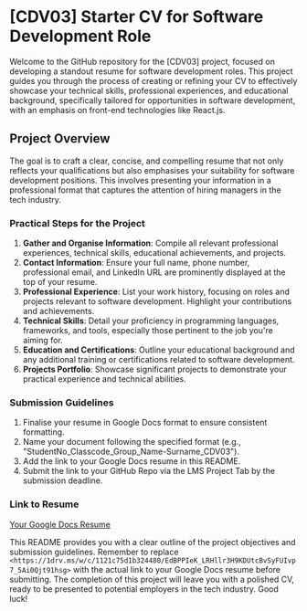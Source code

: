 # [CDV03] Starter CV for Software Development Role

Welcome to the GitHub repository for the [CDV03] project, focused on developing a standout resume for software development roles. This project guides you through the process of creating or refining your CV to effectively showcase your technical skills, professional experiences, and educational background, specifically tailored for opportunities in software development, with an emphasis on front-end technologies like React.js.

## Project Overview

The goal is to craft a clear, concise, and compelling resume that not only reflects your qualifications but also emphasises your suitability for software development positions. This involves presenting your information in a professional format that captures the attention of hiring managers in the tech industry.

### Practical Steps for the Project

1. **Gather and Organise Information**: Compile all relevant professional experiences, technical skills, educational achievements, and projects.
2. **Contact Information**: Ensure your full name, phone number, professional email, and LinkedIn URL are prominently displayed at the top of your resume.
3. **Professional Experience**: List your work history, focusing on roles and projects relevant to software development. Highlight your contributions and achievements.
4. **Technical Skills**: Detail your proficiency in programming languages, frameworks, and tools, especially those pertinent to the job you're aiming for.
5. **Education and Certifications**: Outline your educational background and any additional training or certifications related to software development.
6. **Projects Portfolio**: Showcase significant projects to demonstrate your practical experience and technical abilities.

### Submission Guidelines
1. Finalise your resume in Google Docs format to ensure consistent formatting.
2. Name your document following the specified format (e.g., "StudentNo_Classcode_Group_Name-Surname_CDV03").
3. Add the link to your Google Docs resume in this README.
4. Submit the link to your GitHub Repo via the LMS Project Tab by the submission deadline.

### Link to Resume
[Your Google Docs Resume](https://1drv.ms/w/c/1121c75d1b324480/EdBPPIeK_LRHllr3H9KDUtcBvSyFUIvp7_5Ai0Qjt91hsg)

This README provides you with a clear outline of the project objectives and submission guidelines. Remember to replace `<https://1drv.ms/w/c/1121c75d1b324480/EdBPPIeK_LRHllr3H9KDUtcBvSyFUIvp7_5Ai0Qjt91hsg>` with the actual link to your Google Docs resume before submitting. The completion of this project will leave you with a polished CV, ready to be presented to potential employers in the tech industry. Good luck!
